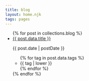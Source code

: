 ```yaml
---
title: blog
layout: home.njk
tags: pages
---
```


<main class="main-blog">
<ul class="blog posts">
{% for post in collections.blog %}
<li class="blog post">
<a href="{{ post.url }}">{{ post.data.title }}</a> <p class='blog-list dates'>{{ post.date | postDate }}<p>
<ul class="blog-tags">
{% for tag in post.data.tags %}
<li>
{{ tag | lower }}
</li>
{% endfor %}
</ul>
</li>
{% endfor %}
</ul>
</main>
